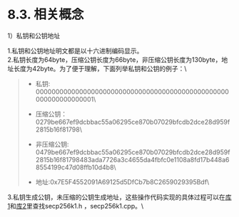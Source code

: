 # 8.3. 相关概念

1）私钥和公钥地址

1.私钥和公钥地址明文都是以十六进制编码显示。\
2.私钥长度为64byte，压缩公钥长度为66byte，非压缩公钥长度为130byte，地址长度为42byte。为了便于理解，下面列举私钥和公钥的例子：\


> * 私钥: 0000000000000000000000000000000000000000000000000000000000000001\
>
> * 压缩公钥：0279be667ef9dcbbac55a06295ce870b07029bfcdb2dce28d959f2815b16f81798\
>
> * 非压缩公钥: 0479be667ef9dcbbac55a06295ce870b07029bfcdb2dce28d959f2815b16f81798483ada7726a3c4655da4fbfc0e1108a8fd17b448a68554199c47d08ffb10d4b8\
>
> * 地址:0x7E5F4552091A69125d5DfCb7b8C2659029395Bdf\
>

3.私钥生成公钥，未压缩的公钥生成地址，这些操作代码实现的具体过程可以在[库1](https://github.com/bitcoin-core/secp256k1.git)和[库2](https://github.com/chfast/ethash.git)里查找secp256k1.h ，secp256k1.cpp。\




